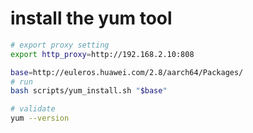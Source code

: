 # install the yum tool
```sh
# export proxy setting
export http_proxy=http://192.168.2.10:808

base=http://euleros.huawei.com/2.8/aarch64/Packages/
# run
bash scripts/yum_install.sh "$base"

# validate
yum --version
```
